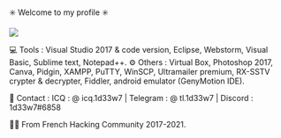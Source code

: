 ✳️ Welcome to my profile ✳️

![](https://user-images.githubusercontent.com/51968731/115976813-13161080-a572-11eb-942b-d36a7d959bfb.png)

💻 Tools : Visual Studio 2017 & code version, Eclipse, Webstorm, Visual Basic, Sublime text, Notepad++.
⚙️ Others : Virtual Box, Photoshop 2017, Canva, Pidgin, XAMPP, PuTTY, WinSCP, Ultramailer premium, RX-SSTV crypter & decrypter, Fiddler, android emulator (GenyMotion IDE).

📲 Contact : 
ICQ : @ icq.1d33w7
| Telegram : @ tl.1d33w7
| Discord : 1d33w7#6858

👨‍💻 From French Hacking Community 2017-2021.
